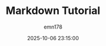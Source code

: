 ---
title: Markdown Tutorial
pubDate: 2025-01-20
pin: false
description: A simple example of a Markdown blog post.
tags: [Markdown, Blogging]
categories: ['amusement']
licenseName: "Unlicensed"
author: emn178
sourceLink: "https://github.com/emn178/markdown"
draft: false
date: 2025-10-06 23:15:00
---